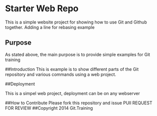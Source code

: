 # Starter Web Repo

This is a simple website project for 
showing how to use Git and Github together. Adding a line for rebasing example

## Purpose
As stated above, the main purpose is to provide simple examples for Git training

##Introduction
This is example is to show different parts of the Git repository and various commands using a web project.

##Deployment

This is a simpel web project, deployment can be on any webserver

##How to Contribute
Please fork this repository and issue PUll REQUEST FOR REVIEW
##Copyright
2014 Git.Training